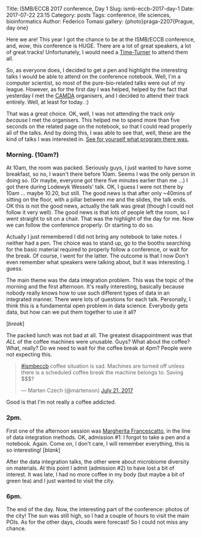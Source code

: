 Title: ISMB/ECCB 2017 conference, Day 1
Slug: ismb-eccb-2017-day-1
Date: 2017-07-22 23:15
Category: posts
Tags: conference, life sciences, bioinformatics
Author: Federico Tomasi
gallery: {photo}praga-2207{Prague, day one}

Here we are! This year I got the chance to be at the ISMB/ECCB conference, and, *wow*, this conference is HUGE. There are a lot of great speakers, a lot of great tracks! Unfortunately, I would need a [Time-Turner](https://en.wikipedia.org/wiki/Magical_objects_in_Harry_Potter#Time-Turners) to attend them all.

So, as everyone does, I decided to get a pen and highlight the interesting talks I would be able to attend on the conference notebook. Well, I'm a computer scientist, so most of the pure-bio-related talks were out of my league. However, as for the first day I was helped, helped by the fact that yesterday I met the [CAMDA](http://www.camda.info/) organisers, and I decided to attend their track entirely. Well, at least for today. :)

That was a great choice. OK, well, I was not attending the track *only because* I met the organisers. This helped me to spend more than five seconds on the related page on the notebook, so that I could read properly all of the talks. And by doing this, I was able to see that, well, these are the kind of talks I was interested in. [See for yourself what program there was.](http://agenda.camda.info/)

### Morning. (10am?)
At 10am, the room was packed. Seriously guys, I just wanted to have some breakfast, so no, I wasn't there before 10am. Seems I was the only person in doing so. (Or maybe, everyone got there five minutes earlier than me ...)
I got there during Lodewyk Wessels' talk. OK, I guess I were not there by 10am ... maybe 10.20, but still.
The good news is that after only ~40mins of sitting on the floor, with a pillar between me and the slides, the talk ends. OK this is not the good news, actually the talk was great (though I could not follow it very well). The good news is that lots of people left the room, so I went straight to sit on a chair. That was the highlight of the day for me. Now we can follow the conference properly. Or starting to do so.

Actually I just remembered I did not bring any notebook to take notes. I neither had a pen. The choice was to stand up, go to the booths searching for the basic material required to properly follow a conference, or wait for the break. Of course, I went for the latter. The outcome is that I now Don't even remember what speakers were talking about, but it was interesting. I guess.

The main theme was the data integration problem. This was the topic of the morning and the first afternoon. It's really interesting, basically because nobody really knows how to use such different types of data in an integrated manner. There were lots of questions for each talk. Personally, I think this is a fundamental open problem in data science. Everybody gets data, but how can we put them together to use it all?

[*break*]

The packed lunch was not bad at all. The greatest disappointment was that *ALL* of the coffee machines were unusable. Guys? What about the coffee? What, really? Do we need to wait for the coffee break at 4pm?
People were not expecting this.

<blockquote class="twitter-tweet" data-lang="en"><p lang="en" dir="ltr"><a href="https://twitter.com/hashtag/ismbeccb?src=hash">#ismbeccb</a> coffee situation is sad. Machines are turned off unless there is a scheduled coffee break the machine belongs to. Saving $$$?</p>&mdash; Marten Czech (@martenson) <a href="https://twitter.com/martenson/status/888409180872347649">July 21, 2017</a></blockquote>
<script async src="//platform.twitter.com/widgets.js" charset="utf-8"></script>

Good is that I'm not really a coffee addicted.

### 2pm.
First one of the afternoon session was [Margherita Francescatto](https://www.linkedin.com/in/margherita-francescatto-a01997100/?ppe=1), in the line of data integration methods. OK, admission #1: I forgot to take a pen and a notebook. Again.
Come on, I don't care, I will remember everything, this is so interesting! [*blank*]

After the data integration talks, the other were about microbiome diversity on materials. At this point I admit (admission  #2) to have lost a bit of interest. It was late, I had no more coffee in my body (but maybe a bit of green tea) and I just wanted to visit the city.

### 6pm.
The end of the day. Now, the interesting part of the conference: photos of the city! The sun was still high, so I had a couple of hours to visit the main POIs. As for the other days, clouds were forecast! So I could not miss any chance.

